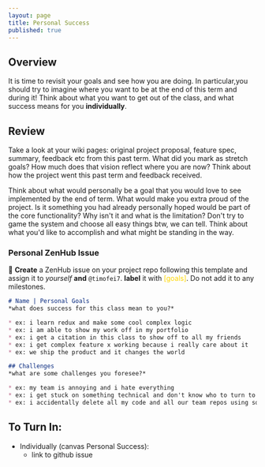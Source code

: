 ```yaml
---
layout: page
title: Personal Success
published: true
---
```




## Overview 

It is time to revisit your goals and see how you are doing.  In particular,you should try to imagine where you want to be at the end of this term and during it! Think about what you want to get out of the class, and what success means for you **individually**. 

## Review

Take a look at your wiki pages: original project proposal, feature spec, summary, feedback etc from this past term. What did you mark as stretch goals? How much does that vision reflect where you are now? Think about how the project went this past term and feedback received.

Think about what would personally be a goal that you would love to see implemented by the end of term.  What would make you extra proud of the project.  Is it something you had already personally hoped would be part of the core functionality?  Why isn't it and what is the limitation?  Don't try to game the system and choose all easy things btw, we can tell. Think about what you'd like to accomplish and what might be standing in the way.


### Personal ZenHub Issue

🚀 **Create** a ZenHub issue on your project repo following this template and assign it to *yourself* **and** `@timofei7`. **label** it with <span style="color: gold">[goals]</span>. Do not add it to any milestones.

```markdown
# Name | Personal Goals
*what does success for this class mean to you?*

* ex: i learn redux and make some cool complex logic
* ex: i am able to show my work off in my portfolio
* ex: i get a citation in this class to show off to all my friends
* ex: i get complex feature x working because i really care about it
* ex: we ship the product and it changes the world

## Challenges
*what are some challenges you foresee?*

* ex: my team is annoying and i hate everything
* ex: i get stuck on something technical and don't know who to turn to
* ex: i accidentally delete all my code and all our team repos using some dark magic i found on stackoverflow and i'm stuck at dartmouth forever

```


## To Turn In:
* Individually (canvas Personal Success):
  * link to github issue
